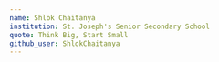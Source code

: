 ```yaml
---
name: Shlok Chaitanya
institution: St. Joseph's Senior Secondary School
quote: Think Big, Start Small
github_user: ShlokChaitanya
---
```

